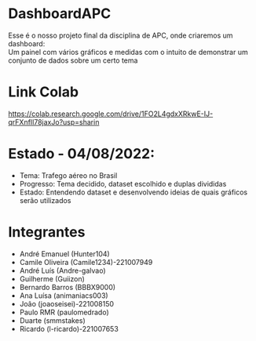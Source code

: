# DashboardAPC
Esse é o nosso projeto final da disciplina de APC, onde criaremos um dashboard:  
Um painel com vários gráficos e medidas com o intuito de demonstrar um conjunto de dados sobre um certo tema

# Link Colab
https://colab.research.google.com/drive/1FO2L4gdxXRkwE-IJ-qrFXnfIl78jaxJo?usp=sharin

# Estado - 04/08/2022:
- Tema: Trafego aéreo no Brasil
- Progresso: Tema decidido, dataset escolhido e duplas divididas
- Estado: Entendendo dataset e desenvolvendo ideias de quais gráficos serão utilizados

# Integrantes
- André Emanuel (Hunter104)
- Camile Oliveira (Camile1234)-221007949
- André Luís (Andre-galvao)
- Guilherme (Guiizon)
- Bernardo Barros (BBBX9000)
- Ana Luísa (animaniacs003)
- João (joaoseisei)-221008150
- Paulo RMR (paulomedrado)
- Duarte (smmstakes)
- Ricardo (l-ricardo)-221007653
